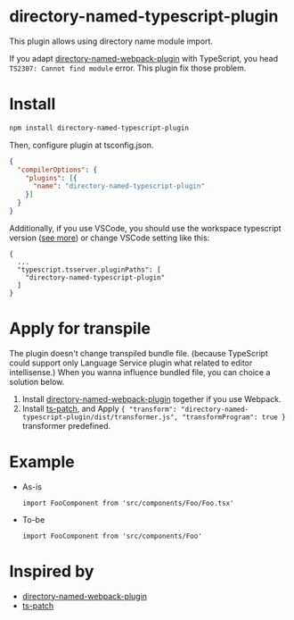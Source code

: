 # directory-named-typescript-plugin
This plugin allows using directory name module import.

If you adapt [directory-named-webpack-plugin](https://github.com/shaketbaby/directory-named-webpack-plugin) with TypeScript, you head `TS2307: Cannot find module` error. This plugin fix those problem.

# Install
```bash
npm install directory-named-typescript-plugin
```

Then, configure plugin at tsconfig.json.
```json
{
  "compilerOptions": {
    "plugins": [{
      "name": "directory-named-typescript-plugin"
    }]
  }
}
```

Additionally, if you use VSCode, you should use the workspace typescript version ([see more](https://code.visualstudio.com/docs/typescript/typescript-compiling#_using-the-workspace-version-of-typescript)) or change VSCode setting like this:
```tsx
{
  ...
  "typescript.tsserver.pluginPaths": [
    "directory-named-typescript-plugin"
  ]
}
```

# Apply for transpile
The plugin doesn't change transpiled bundle file. (because TypeScript could support only Language Service plugin what related to editor intellisense.)
When you wanna influence bundled file, you can choice a solution below.
1. Install [directory-named-webpack-plugin](https://github.com/shaketbaby/directory-named-webpack-plugin) together if you use Webpack.
2. Install [ts-patch](https://www.npmjs.com/package/ts-patch), and Apply `{ "transform": "directory-named-typescript-plugin/dist/transformer.js", "transformProgram": true }` transformer predefined.

# Example
- As-is
  ```tsx
  import FooComponent from 'src/components/Foo/Foo.tsx'
  ```

- To-be
  ```tsx
  import FooComponent from 'src/components/Foo'
  ```

# Inspired by
- [directory-named-webpack-plugin](https://github.com/shaketbaby/directory-named-webpack-plugin)
- [ts-patch](https://www.npmjs.com/package/ts-patch)

